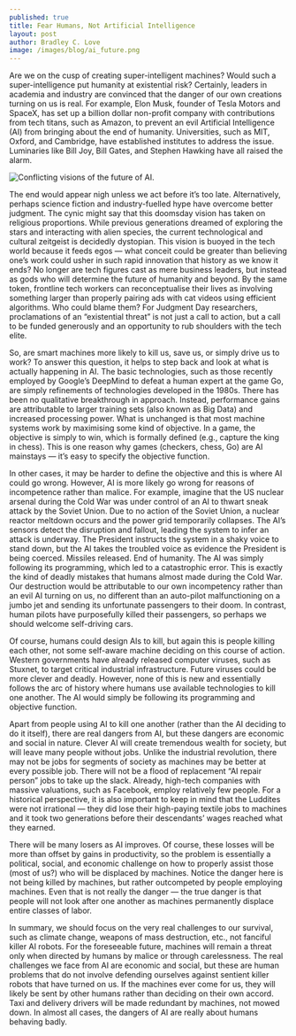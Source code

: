 ```yaml
---
published: true
title: Fear Humans, Not Artificial Intelligence
layout: post
author: Bradley C. Love
image: /images/blog/ai_future.png
---
```



Are we on the cusp of creating super-intelligent machines? Would such a super-intelligence put humanity at existential risk? Certainly, leaders in academia and industry are convinced that the danger of our own creations turning on us is real. For example, Elon Musk, founder of Tesla Motors and SpaceX, has set up a billion dollar non-profit company with contributions from tech titans, such as Amazon, to prevent an evil Artificial Intelligence (AI) from bringing about the end of humanity. Universities, such as MIT, Oxford, and Cambridge, have established institutes to address the issue. Luminaries like Bill Joy, Bill Gates, and Stephen Hawking have all raised the alarm.

<img src = "{{ site.baseurl }}/images/blog/ai_future.png" title="Conflicting visions of the future of AI." class="u-max-full-width">

The end would appear nigh unless we act before it’s too late. Alternatively, perhaps science fiction and industry-fuelled hype have overcome better judgment. The cynic might say that this doomsday vision has taken on religious proportions. While previous generations dreamed of exploring the stars and interacting with alien species, the current technological and cultural zeitgeist is decidedly dystopian. This vision is buoyed in the tech world because it feeds egos — what conceit could be greater than believing one’s work could usher in such rapid innovation that history as we know it ends? No longer are tech figures cast as mere business leaders, but instead as gods who will determine the future of humanity and beyond. By the same token, frontline tech workers can reconceptualise their lives as involving something larger than properly pairing ads with cat videos using efficient algorithms. Who could blame them? For Judgment Day researchers, proclamations of an “existential threat” is not just a call to action, but a call to be funded generously and an opportunity to rub shoulders with the tech elite.

So, are smart machines more likely to kill us, save us, or simply drive us to work? To answer this question, it helps to step back and look at what is actually happening in AI. The basic technologies, such as those recently employed by Google’s DeepMind to defeat a human expert at the game Go, are simply refinements of technologies developed in the 1980s. There has been no qualitative breakthrough in approach. Instead, performance gains are attributable to larger training sets (also known as Big Data) and increased processing power. What is unchanged is that most machine systems work by maximising some kind of objective. In a game, the objective is simply to win, which is formally defined (e.g., capture the king in chess). This is one reason why games (checkers, chess, Go) are AI mainstays — it’s easy to specify the objective function.

In other cases, it may be harder to define the objective and this is where AI could go wrong. However, AI is more likely go wrong for reasons of incompetence rather than malice. For example, imagine that the US nuclear arsenal during the Cold War was under control of an AI to thwart sneak attack by the Soviet Union. Due to no action of the Soviet Union, a nuclear reactor meltdown occurs and the power grid temporarily collapses. The AI’s sensors detect the disruption and fallout, leading the system to infer an attack is underway. The President instructs the system in a shaky voice to stand down, but the AI takes the troubled voice as evidence the President is being coerced. Missiles released. End of humanity. The AI was simply following its programming, which led to a catastrophic error. This is exactly the kind of deadly mistakes that humans almost made during the Cold War. Our destruction would be attributable to our own incompetency rather than an evil AI turning on us, no different than an auto-pilot malfunctioning on a jumbo jet and sending its unfortunate passengers to their doom. In contrast, human pilots have purposefully killed their passengers, so perhaps we should welcome self-driving cars.

Of course, humans could design AIs to kill, but again this is people killing each other, not some self-aware machine deciding on this course of action. Western governments have already released computer viruses, such as Stuxnet, to target critical industrial infrastructure. Future viruses could be more clever and deadly. However, none of this is new and essentially follows the arc of history where humans use available technologies to kill one another. The AI would simply be following its programming and objective function.

Apart from people using AI to kill one another (rather than the AI deciding to do it itself), there are real dangers from AI, but these dangers are economic and social in nature. Clever AI will create tremendous wealth for society, but will leave many people without jobs. Unlike the industrial revolution, there may not be jobs for segments of society as machines may be better at every possible job. There will not be a flood of replacement “AI repair person” jobs to take up the slack. Already, high-tech companies with massive valuations, such as Facebook, employ relatively few people. For a historical perspective, it is also important to keep in mind that the Luddites were not irrational — they did lose their high-paying textile jobs to machines and it took two generations before their descendants’ wages reached what they earned.

There will be many losers as AI improves. Of course, these losses will be more than offset by gains in productivity, so the problem is essentially a political, social, and economic challenge on how to properly assist those (most of us?) who will be displaced by machines. Notice the danger here is not being killed by machines, but rather outcompeted by people employing machines. Even that is not really the danger — the true danger is that people will not look after one another as machines permanently displace entire classes of labor.

In summary, we should focus on the very real challenges to our survival, such as climate change, weapons of mass destruction, etc., not fanciful killer AI robots. For the foreseeable future, machines will remain a threat only when directed by humans by malice or through carelessness. The real challenges we face from AI are economic and social, but these are human problems that do not involve defending ourselves against sentient killer robots that have turned on us. If the machines ever come for us, they will likely be sent by other humans rather than deciding on their own accord. Taxi and delivery drivers will be made redundant by machines, not mowed down. In almost all cases, the dangers of AI are really about humans behaving badly.
